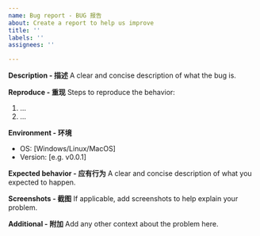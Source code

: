 ```yaml
---
name: Bug report - BUG 报告
about: Create a report to help us improve
title: ''
labels: ''
assignees: ''

---
```


**Description - 描述**
A clear and concise description of what the bug is.

**Reproduce - 重现**
Steps to reproduce the behavior:
1. ...
2. ...

**Environment - 环境**
 - OS: [Windows/Linux/MacOS]
 - Version: [e.g. v0.0.1]

**Expected behavior - 应有行为**
A clear and concise description of what you expected to happen.

**Screenshots - 截图**
If applicable, add screenshots to help explain your problem.

**Additional - 附加**
Add any other context about the problem here.
